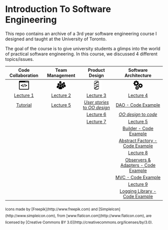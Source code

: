 Introduction To Software Engineering
====================================

This repo contains an archive of a 3rd year software engineering course I designed and taught at the University of Toronto.

The goal of the course is to give university students a glimps into the world of practical software engineering.
In this course, we discussed 4 different topics/issues.


| Code Collaboration    | Team Management       | Product Design        | Software Architecture  |
|:---------------------:|:---------------------:|:---------------------:|:---------------------:|
| ![code](img/code.png) | ![Team](img/team.png) | ![Product](img/product.png) | ![Engineering](img/eng.png) |
| [Lecture 1](https://docs.google.com/presentation/d/1TILN1mCvZSlhN_ZSDYvpyCLIB9exEj_8VNRlxaBo8Lk/edit?usp=sharing) | [Lecture 2](https://docs.google.com/presentation/d/1cSps1xrdWnRCSvuDq5_3CST5HEc0k_nz4NkSsszThTs/edit?usp=sharing) | [Lecture 3](https://docs.google.com/presentation/d/17jIrffuu78dUq_fd4ukuH9L3xPvWo3TN2b28jYHhILA/edit?usp=sharing) | [Lecture 4](https://docs.google.com/presentation/d/1djBbiUoo_68UH-mdd2EeJbXqAS5A5_3_G1WxnO6aAp8/edit?usp=sharing) |
| [Tutorial](https://github.com/csc301-fall2014/Tutorial1) | [Lecture 5](https://docs.google.com/presentation/d/11J0p13S2bLqTu4u-c8a0HCebPjUEaby493eoRCz74f4#slide=id.g4878a9628_0144) | [_User stories_ to _OO design_](https://github.com/csc301-fall2014/CSC301H5F-home/blob/master/tutorial-week5/handout.md) | [DAO - Code Example](https://github.com/csc301-fall2014/DAOExample) |
|  |  | [Lecture 6](https://docs.google.com/presentation/d/1nJyK6CPDuBWMifnztRcNWN_mzL2_QJUhR6nTxrTENk0/edit?usp=sharing) | [_OO design_ to _code_](https://github.com/csc301-fall2014/CRC2CodeExample) |
|  |  | [Lecture 7](https://docs.google.com/presentation/d/1d7qG3fuoUO9C38lTGSvs326AoG1Lww1AvTGART00fwc/edit?usp=sharing) | [Lecture 5](https://docs.google.com/presentation/d/11J0p13S2bLqTu4u-c8a0HCebPjUEaby493eoRCz74f4) |
|  |  |  | [Builder - Code Example](https://github.com/csc301-fall2014/BuilderExample) |
|  |  |  | [Abstract Factory - Code Example](https://github.com/csc301-fall2014/AbstractFactoryExample) |
|  |  |  | [Lecture 8](https://docs.google.com/presentation/d/1YSuixvtxc8csZCSFyUFwYlRHxw31DVi0t6coS4zrjB4/edit?usp=sharing) |
| | | | [Observers & Adapters - Code Example](https://github.com/csc301-fall2014/ObserverAndAdapterExample) |
| | | | [MVC - Code Example](https://github.com/csc301-fall2014/MVCExample) |
| | | | [Lecture 9](https://docs.google.com/presentation/d/1abCtLfYyBh5BfTv81KgQQrT1eLYFNiFGkAN-79vxWoM/edit?usp=sharing) |
| | | | [Logging Library - Code Example](https://github.com/csc301-fall2014/LoggingExample) |




<sub>
Icons made by [Freepik](http://www.freepik.com) and [SimpleIcon](http://www.simpleicon.com), from 
[www.flaticon.com](http://www.flaticon.com), are licensed by [Creative Commons BY 3.0](http://creativecommons.org/licenses/by/3.0).
</sub>
